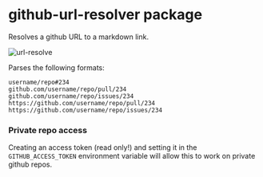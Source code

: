 # github-url-resolver package

Resolves a github URL to a markdown link.

![url-resolve](https://cloud.githubusercontent.com/assets/69169/12593071/0c90daf4-c424-11e5-92ad-5746372c859c.gif)

Parses the following formats:

```
username/repo#234
github.com/username/repo/pull/234
github.com/username/repo/issues/234
https://github.com/username/repo/pull/234
https://github.com/username/repo/issues/234
```

### Private repo access

Creating an access token (read only!) and setting it in the `GITHUB_ACCESS_TOKEN` environment variable will allow this to work on private github repos.
